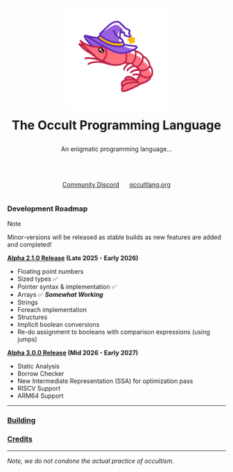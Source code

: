 <div align="center" style="display: grid; place-items: center; gap: 10px;">
  <a href="https://occultlang.org/" target="_blank">
    <img src="mascot.svg" width="240" alt="Occult Logo">
  </a>
  <h1 style="margin: 5px;">The Occult Programming Language</h1>
  <p align="center">An enigmatic programming language...</p> <br>
  <p><a href="https://discord.gg/Wv6tgPXezX" target="_blank">Community Discord</a>&nbsp;&nbsp;&nbsp;&nbsp;&nbsp;&nbsp;<a href="https://occultlang.org" target="_blank">occultlang.org</a></p>
</div>

### Development Roadmap

> [!NOTE]
> Minor-versions will be released as stable builds as new features are added and completed!

**<ins>Alpha 2.1.0 Release</ins> (Late 2025 - Early 2026)**
- Floating point numbers
- Sized types :white_check_mark: 
- Pointer syntax & implementation :white_check_mark: 
- Arrays :white_check_mark: ***Somewhat Working***
- Strings
- Foreach implementation
- Structures
- Implicit boolean conversions
- Re-do assignment to booleans with comparison expressions (using jumps)

**<ins>Alpha 3.0.0 Release</ins> (Mid 2026 - Early 2027)**
- Static Analysis 
- Borrow Checker
- New Intermediate Representation (SSA) for optimization pass
- RISCV Support
- ARM64 Support

_____________________________________________________________________________

### [Building](https://github.com/occultlang/occult/blob/main/BUILDING.md)
### [Credits](https://github.com/occultlang/occult/blob/main/CREDITS.md)

_____________________________________________________________________________
*Note, we do not condone the actual practice of occultism.*
